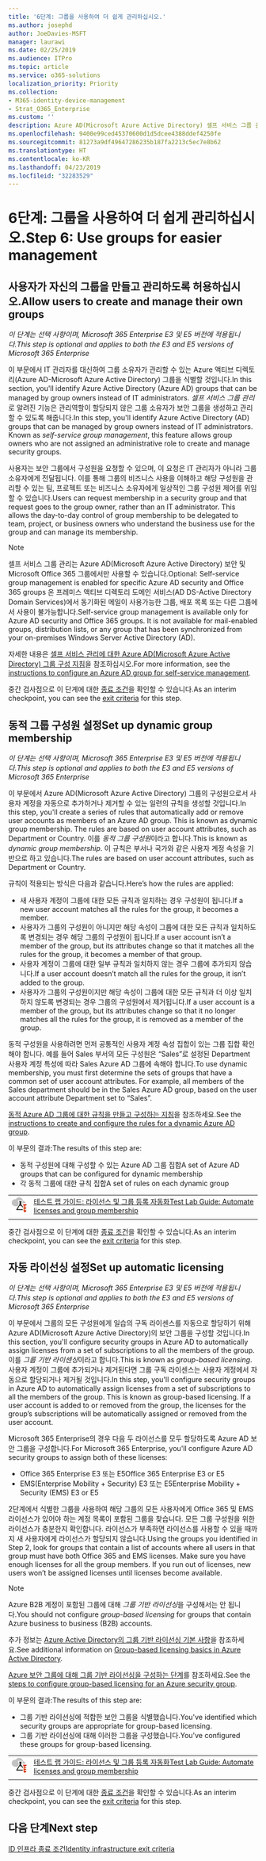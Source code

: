 ```yaml
---
title: '6단계: 그룹을 사용하여 더 쉽게 관리하십시오.'
ms.author: josephd
author: JoeDavies-MSFT
manager: laurawi
ms.date: 02/25/2019
ms.audience: ITPro
ms.topic: article
ms.service: o365-solutions
localization_priority: Priority
ms.collection:
- M365-identity-device-management
- Strat_O365_Enterprise
ms.custom: ''
description: Azure AD(Microsoft Azure Active Directory) 셀프 서비스 그룹 관리를 이해하고 구성하십시오.
ms.openlocfilehash: 9400e99ced45370600d1d5dcee4388ddef4250fe
ms.sourcegitcommit: 81273a9df49647286235b187fa2213c5ec7e8b62
ms.translationtype: HT
ms.contentlocale: ko-KR
ms.lasthandoff: 04/23/2019
ms.locfileid: "32283529"
---
```

# <a name="step-6-use-groups-for-easier-management"></a><span data-ttu-id="76e66-103">6단계: 그룹을 사용하여 더 쉽게 관리하십시오.</span><span class="sxs-lookup"><span data-stu-id="76e66-103">Step 6: Use groups for easier management</span></span>

<a name="identity-self-service-groups"></a>
## <a name="allow-users-to-create-and-manage-their-own-groups"></a><span data-ttu-id="76e66-104">사용자가 자신의 그룹을 만들고 관리하도록 허용하십시오.</span><span class="sxs-lookup"><span data-stu-id="76e66-104">Allow users to create and manage their own groups</span></span>

<span data-ttu-id="76e66-105">*이 단계는 선택 사항이며, Microsoft 365 Enterprise E3 및 E5 버전에 적용됩니다.*</span><span class="sxs-lookup"><span data-stu-id="76e66-105">*This step is optional and applies to both the E3 and E5 versions of Microsoft 365 Enterprise*</span></span>

<span data-ttu-id="76e66-106">이 부문에서 IT 관리자를 대신하여 그룹 소유자가 관리할 수 있는 Azure 액티브 디렉토리(Azure AD-Microsoft Azure Active Directory) 그룹을 식별할 것입니다.</span><span class="sxs-lookup"><span data-stu-id="76e66-106">In this section, you'll identify Azure Active Directory (Azure AD) groups that can be managed by group owners instead of IT administrators.</span></span> <span data-ttu-id="76e66-107">*셀프 서비스 그룹 관리*로 알려진 기능은 관리역할이 할당되지 않은 그룹 소유자가 보안 그룹을 생성하고 관리할 수 있도록 해줍니다.</span><span class="sxs-lookup"><span data-stu-id="76e66-107">In this step, you'll identify Azure Active Directory (AD) groups that can be managed by group owners instead of IT administrators. Known as *self-service group management*, this feature allows group owners who are not assigned an administrative role to create and manage security groups.</span></span> 

<span data-ttu-id="76e66-p102">사용자는 보안 그룹에서 구성원을 요청할 수 있으며, 이 요청은 IT 관리자가 아니라 그룹 소유자에게 전달됩니다. 이를 통해 그룹의 비즈니스 사용을 이해하고 해당 구성원을 관리할 수 있는 팀, 프로젝트 또는 비즈니스 소유자에게 일상적인 그룹 구성원 제어를 위임할 수 있습니다.</span><span class="sxs-lookup"><span data-stu-id="76e66-p102">Users can request membership in a security group and that request goes to the group owner, rather than an IT administrator. This allows the day-to-day control of group membership to be delegated to team, project, or business owners who understand the business use for the group and can manage its membership.</span></span>

>[!Note]
><span data-ttu-id="76e66-110">셀프 서비스 그룹 관리는 Azure AD(Microsoft Azure Active Directory) 보안 및 Microsoft Office 365 그룹에서만 사용할 수 있습니다.</span><span class="sxs-lookup"><span data-stu-id="76e66-110">Optional: Self-service group management is enabled for specific Azure AD security and Office 365 groups</span></span> <span data-ttu-id="76e66-111">온 프레미스 액티브 디렉토리 도메인 서비스(AD DS-Active Directory Domain Services)에서 동기화된 메일이 사용가능한 그룹, 배포 목록 또는 다른 그룹에서 사용이 불가능합니다.</span><span class="sxs-lookup"><span data-stu-id="76e66-111">Self-service group management is available only for Azure AD security and Office 365 groups. It is not available for mail-enabled groups, distribution lists, or any group that has been synchronized from your on-premises Windows Server Active Directory (AD).</span></span>
>

<span data-ttu-id="76e66-112">자세한 내용은 [셀프 서비스 관리에 대한 Azure AD(Microsoft Azure Active Directory) 그룹 구성 지침](https://docs.microsoft.com/azure/active-directory/active-directory-accessmanagement-self-service-group-management)을 참조하십시오.</span><span class="sxs-lookup"><span data-stu-id="76e66-112">For more information, see the [instructions to configure an Azure AD group for self-service management](https://docs.microsoft.com/azure/active-directory/active-directory-accessmanagement-self-service-group-management).</span></span>

<span data-ttu-id="76e66-113">중간 검사점으로 이 단계에 대한 [종료 조건](identity-exit-criteria.md#crit-identity-self-service-groups)을 확인할 수 있습니다.</span><span class="sxs-lookup"><span data-stu-id="76e66-113">As an interim checkpoint, you can see the [exit criteria](identity-exit-criteria.md#crit-identity-self-service-groups) for this step.</span></span>

<a name="identity-dyn-groups"></a>
## <a name="set-up-dynamic-group-membership"></a><span data-ttu-id="76e66-114">동적 그룹 구성원 설정</span><span class="sxs-lookup"><span data-stu-id="76e66-114">Set up dynamic group membership</span></span>

<span data-ttu-id="76e66-115">*이 단계는 선택 사항이며, Microsoft 365 Enterprise E3 및 E5 버전에 적용됩니다.*</span><span class="sxs-lookup"><span data-stu-id="76e66-115">*This step is optional and applies to both the E3 and E5 versions of Microsoft 365 Enterprise*</span></span>

<span data-ttu-id="76e66-116">이 부문에서 Azure AD(Microsoft Azure Active Directory) 그룹의 구성원으로서 사용자 계정을 자동으로 추가하거나 제거할 수 있는 일련의 규칙을 생성할 것입니다.</span><span class="sxs-lookup"><span data-stu-id="76e66-116">In this step, you'll create a series of rules that automatically add or remove user accounts as members of an Azure AD group. This is known as dynamic group membership. The rules are based on user account attributes, such as Department or Country.</span></span> <span data-ttu-id="76e66-117">이를 *동적 그룹 구성원*이라고 합니다.</span><span class="sxs-lookup"><span data-stu-id="76e66-117">This is known as *dynamic group membership*.</span></span> <span data-ttu-id="76e66-118">이 규칙은 부서나 국가와 같은 사용자 계정 속성을 기반으로 하고 있습니다.</span><span class="sxs-lookup"><span data-stu-id="76e66-118">The rules are based on user account attributes, such as Department or Country.</span></span>

<span data-ttu-id="76e66-119">규칙이 적용되는 방식은 다음과 같습니다.</span><span class="sxs-lookup"><span data-stu-id="76e66-119">Here’s how the rules are applied:</span></span>

- <span data-ttu-id="76e66-120">새 사용자 계정이 그룹에 대한 모든 규칙과 일치하는 경우 구성원이 됩니다.</span><span class="sxs-lookup"><span data-stu-id="76e66-120">If a new user account matches all the rules for the group, it becomes a member.</span></span>
- <span data-ttu-id="76e66-121">사용자가 그룹의 구성원이 아니지만 해당 속성이 그룹에 대한 모든 규칙과 일치하도록 변경되는 경우 해당 그룹의 구성원이 됩니다.</span><span class="sxs-lookup"><span data-stu-id="76e66-121">If a user account isn’t a member of the group, but its attributes change so that it matches all the rules for the group, it becomes a member of that group.</span></span>
- <span data-ttu-id="76e66-122">사용자 계정이 그룹에 대한 일부 규칙과 일치하지 않는 경우 그룹에 추가되지 않습니다.</span><span class="sxs-lookup"><span data-stu-id="76e66-122">If a user account doesn’t match all the rules for the group, it isn’t added to the group.</span></span>
- <span data-ttu-id="76e66-123">사용자가 그룹의 구성원이지만 해당 속성이 그룹에 대한 모든 규칙과 더 이상 일치하지 않도록 변경되는 경우 그룹의 구성원에서 제거됩니다.</span><span class="sxs-lookup"><span data-stu-id="76e66-123">If a user account is a member of the group, but its attributes change so that it no longer matches all the rules for the group, it is removed as a member of the group.</span></span>

<span data-ttu-id="76e66-p105">동적 구성원을 사용하려면 먼저 공통적인 사용자 계정 속성 집합이 있는 그룹 집합 확인해야 합니다. 예를 들어 Sales 부서의 모든 구성원은 “Sales”로 설정된 Department 사용자 계정 특성에 따라 Sales Azure AD 그룹에 속해야 합니다.</span><span class="sxs-lookup"><span data-stu-id="76e66-p105">To use dynamic membership, you must first determine the sets of groups that have a common set of user account attributes. For example, all members of the Sales department should be in the Sales Azure AD group, based on the user account attribute Department set to “Sales”.</span></span>

<span data-ttu-id="76e66-126">[동적 Azure AD 그룹에 대한 규칙을 만들고 구성하는 지침](https://docs.microsoft.com/azure/active-directory/active-directory-groups-dynamic-membership-azure-portal)을 참조하세요.</span><span class="sxs-lookup"><span data-stu-id="76e66-126">See the [instructions to create and configure the rules for a dynamic Azure AD group](https://docs.microsoft.com/azure/active-directory/active-directory-groups-dynamic-membership-azure-portal).</span></span>

<span data-ttu-id="76e66-127">이 부문의 결과:</span><span class="sxs-lookup"><span data-stu-id="76e66-127">The results of this step are:</span></span>

- <span data-ttu-id="76e66-128">동적 구성원에 대해 구성할 수 있는 Azure AD 그룹 집합</span><span class="sxs-lookup"><span data-stu-id="76e66-128">A set of Azure AD groups that can be configured for dynamic membership</span></span>
- <span data-ttu-id="76e66-129">각 동적 그룹에 대한 규칙 집합</span><span class="sxs-lookup"><span data-stu-id="76e66-129">A set of rules on each dynamic group</span></span>

|||
|:-------|:-----|
|![Microsoft 클라우드의 테스트 랩 가이드](media/m365-enterprise-test-lab-guides/cloud-tlg-icon-small.png)| [<span data-ttu-id="76e66-131">테스트 랩 가이드: 라이선스 및 그룹 등록 자동화</span><span class="sxs-lookup"><span data-stu-id="76e66-131">Test Lab Guide: Automate licenses and group membership</span></span>](automate-licenses-group-membership-microsoft-365-test-environment.md) |
|||

<span data-ttu-id="76e66-132">중간 검사점으로 이 단계에 대한 [종료 조건](identity-exit-criteria.md#crit-identity-dyn-groups)을 확인할 수 있습니다.</span><span class="sxs-lookup"><span data-stu-id="76e66-132">As an interim checkpoint, you can see the [exit criteria](identity-exit-criteria.md#crit-identity-dyn-groups) for this step.</span></span>

<a name="identity-group-license"></a>
## <a name="set-up-automatic-licensing"></a><span data-ttu-id="76e66-133">자동 라이선싱 설정</span><span class="sxs-lookup"><span data-stu-id="76e66-133">Set up automatic licensing</span></span>

<span data-ttu-id="76e66-134">*이 단계는 선택 사항이며, Microsoft 365 Enterprise E3 및 E5 버전에 적용됩니다.*</span><span class="sxs-lookup"><span data-stu-id="76e66-134">*This step is optional and applies to both the E3 and E5 versions of Microsoft 365 Enterprise*</span></span>

<span data-ttu-id="76e66-135">이 부문에서 그룹의 모든 구성원에게 일습의 구독 라이센스를 자동으로 할당하기 위해 Azure AD(Microsoft Azure Active Directory)의 보안 그룹을 구성할 것입니다.</span><span class="sxs-lookup"><span data-stu-id="76e66-135">In this section, you'll configure security groups in Azure AD to automatically assign licenses from a set of subscriptions to all the members of the group.</span></span> <span data-ttu-id="76e66-136">이를 *그룹 기반 라이센싱*이라고 합니다.</span><span class="sxs-lookup"><span data-stu-id="76e66-136">This is known as *group-based licensing*.</span></span> <span data-ttu-id="76e66-137">사용자 계정이 그룹에 추가되거나 제거된다면 그룹 구독 라이센스는 사용자 게정에서 자동으로 할당되거나 제거될 것입니다.</span><span class="sxs-lookup"><span data-stu-id="76e66-137">In this step, you'll configure security groups in Azure AD to automatically assign licenses from a set of subscriptions to all the members of the group. This is known as group-based licensing. If a user account is added to or removed from the group, the licenses for the group’s subscriptions will be automatically assigned or removed from the user account.</span></span>

<span data-ttu-id="76e66-138">Microsoft 365 Enterprise의 경우 다음 두 라이선스를 모두 할당하도록 Azure AD 보안 그룹을 구성합니다.</span><span class="sxs-lookup"><span data-stu-id="76e66-138">For Microsoft 365 Enterprise, you'll configure Azure AD security groups to assign both of these licenses:</span></span>

- <span data-ttu-id="76e66-139">Office 365 Enterprise E3 또는 E5</span><span class="sxs-lookup"><span data-stu-id="76e66-139">Office 365 Enterprise E3 or E5</span></span>
- <span data-ttu-id="76e66-140">EMS(Enterprise Mobility + Security) E3 또는 E5</span><span class="sxs-lookup"><span data-stu-id="76e66-140">Enterprise Mobility + Security (EMS) E3 or E5</span></span>

<span data-ttu-id="76e66-p107">2단계에서 식별한 그룹을 사용하여 해당 그룹의 모든 사용자에게 Office 365 및 EMS 라이선스가 있어야 하는 계정 목록이 포함된 그룹을 찾습니다. 모든 그룹 구성원을 위한 라이선스가 충분한지 확인합니다. 라이선스가 부족하면 라이선스를 사용할 수 있을 때까지 새 사용자에게 라이선스가 할당되지 않습니다.</span><span class="sxs-lookup"><span data-stu-id="76e66-p107">Using the groups you identified in Step 2, look for groups that contain a list of accounts where all users in that group must have both Office 365 and EMS licenses. Make sure you have enough licenses for all the group members. If you run out of licenses, new users won’t be assigned licenses until licenses become available.</span></span>

>[!Note]
><span data-ttu-id="76e66-144">Azure B2B 계정이 포함된 그룹에 대해 *그룹 기반 라이선싱*을 구성해서는 안 됩니다.</span><span class="sxs-lookup"><span data-stu-id="76e66-144">You should not configure *group-based licensing* for groups that contain Azure business to business (B2B) accounts.</span></span>
>

<span data-ttu-id="76e66-145">추가 정보는 [Azure Active Directory의 그룹 기반 라이선싱 기본 사항](https://docs.microsoft.com/azure/active-directory/active-directory-licensing-whatis-azure-portal)을 참조하세요.</span><span class="sxs-lookup"><span data-stu-id="76e66-145">See additional information on [Group-based licensing basics in Azure Active Directory](https://docs.microsoft.com/azure/active-directory/active-directory-licensing-whatis-azure-portal).</span></span>

<span data-ttu-id="76e66-146">[Azure 보안 그룹에 대해 그룹 기반 라이선싱을 구성하는 단계](https://docs.microsoft.com/azure/active-directory/active-directory-licensing-group-assignment-azure-portal)를 참조하세요.</span><span class="sxs-lookup"><span data-stu-id="76e66-146">See the [steps to configure group-based licensing for an Azure security group](https://docs.microsoft.com/azure/active-directory/active-directory-licensing-group-assignment-azure-portal).</span></span>

<span data-ttu-id="76e66-147">이 부문의 결과:</span><span class="sxs-lookup"><span data-stu-id="76e66-147">The results of this step are:</span></span>

- <span data-ttu-id="76e66-148">그룹 기반 라이선싱에 적합한 보안 그룹을 식별했습니다.</span><span class="sxs-lookup"><span data-stu-id="76e66-148">You've identified which security groups are appropriate for group-based licensing.</span></span>
- <span data-ttu-id="76e66-149">그룹 기반 라이선싱에 대해 이러한 그룹을 구성했습니다.</span><span class="sxs-lookup"><span data-stu-id="76e66-149">You've configured these groups for group-based licensing.</span></span>

|||
|:-------|:-----|
|![Microsoft 클라우드의 테스트 랩 가이드](media/m365-enterprise-test-lab-guides/cloud-tlg-icon-small.png)| [<span data-ttu-id="76e66-151">테스트 랩 가이드: 라이선스 및 그룹 등록 자동화</span><span class="sxs-lookup"><span data-stu-id="76e66-151">Test Lab Guide: Automate licenses and group membership</span></span>](automate-licenses-group-membership-microsoft-365-test-environment.md) |
|||

<span data-ttu-id="76e66-152">중간 검사점으로 이 단계에 대한 [종료 조건](identity-exit-criteria.md#crit-identity-group-license)을 확인할 수 있습니다.</span><span class="sxs-lookup"><span data-stu-id="76e66-152">As an interim checkpoint, you can see the [exit criteria](identity-exit-criteria.md#crit-identity-group-license) for this step.</span></span>

## <a name="next-step"></a><span data-ttu-id="76e66-153">다음 단계</span><span class="sxs-lookup"><span data-stu-id="76e66-153">Next step</span></span>

[<span data-ttu-id="76e66-154">ID 인프라 종료 조건</span><span class="sxs-lookup"><span data-stu-id="76e66-154">Identity infrastructure exit criteria</span></span>](identity-exit-criteria.md)
